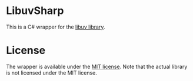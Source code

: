 LibuvSharp
==========

This is a C# wrapper for the [libuv library](https://github.com/joyent/libuv/).

License
=======

The wrapper is available under the [MIT license](http://en.wikipedia.org/wiki/MIT_License).
Note that the actual library is not licensed under the MIT license.
